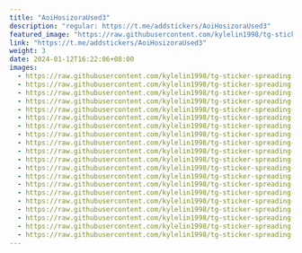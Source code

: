 ```yaml
---
title: "AoiHosizoraUsed3"
description: "regular: https://t.me/addstickers/AoiHosizoraUsed3"
featured_image: "https://raw.githubusercontent.com/kylelin1998/tg-sticker-spreading-worldwide-images/main/img/78b85345-a1de-4d90-a370-fdeb59177b1a.jpg"
link: "https://t.me/addstickers/AoiHosizoraUsed3"
weight: 3
date: 2024-01-12T16:22:06+08:00
images:
  - https://raw.githubusercontent.com/kylelin1998/tg-sticker-spreading-worldwide-images/main/img/78b85345-a1de-4d90-a370-fdeb59177b1a.jpg
  - https://raw.githubusercontent.com/kylelin1998/tg-sticker-spreading-worldwide-images/main/img/df455643-6061-4fa2-9563-21e541a22217.jpg
  - https://raw.githubusercontent.com/kylelin1998/tg-sticker-spreading-worldwide-images/main/img/11bc2a79-3fca-43b1-a290-f9ec91378045.jpg
  - https://raw.githubusercontent.com/kylelin1998/tg-sticker-spreading-worldwide-images/main/img/73413a2e-bb5d-492f-858d-dca23e918cc6.jpg
  - https://raw.githubusercontent.com/kylelin1998/tg-sticker-spreading-worldwide-images/main/img/4800532a-aed2-462b-8a17-b590d71aa04f.jpg
  - https://raw.githubusercontent.com/kylelin1998/tg-sticker-spreading-worldwide-images/main/img/124f1b5c-ecf5-49ee-8e3d-a95b4a4752b7.jpg
  - https://raw.githubusercontent.com/kylelin1998/tg-sticker-spreading-worldwide-images/main/img/fa3daf08-9d95-4723-a946-5854e3726cab.jpg
  - https://raw.githubusercontent.com/kylelin1998/tg-sticker-spreading-worldwide-images/main/img/1dfb7ddf-624b-4904-b6e5-a26b4e7ed52c.jpg
  - https://raw.githubusercontent.com/kylelin1998/tg-sticker-spreading-worldwide-images/main/img/711c2ad3-ff34-454b-8536-00c826baa547.jpg
  - https://raw.githubusercontent.com/kylelin1998/tg-sticker-spreading-worldwide-images/main/img/a6f419fd-a585-415a-a831-275875e723b1.jpg
  - https://raw.githubusercontent.com/kylelin1998/tg-sticker-spreading-worldwide-images/main/img/e192ed43-0407-43c9-bb39-5fcbf37bff8b.jpg
  - https://raw.githubusercontent.com/kylelin1998/tg-sticker-spreading-worldwide-images/main/img/7fc67084-7476-47c9-9c6d-05f8a4a2c487.jpg
  - https://raw.githubusercontent.com/kylelin1998/tg-sticker-spreading-worldwide-images/main/img/d091e0a8-97f3-45fd-89a7-fab96120e53f.jpg
  - https://raw.githubusercontent.com/kylelin1998/tg-sticker-spreading-worldwide-images/main/img/baa12e52-3f28-4b07-be50-4641959f8066.jpg
  - https://raw.githubusercontent.com/kylelin1998/tg-sticker-spreading-worldwide-images/main/img/8fcafa9a-68ed-462c-8136-8b1d4857c958.jpg
  - https://raw.githubusercontent.com/kylelin1998/tg-sticker-spreading-worldwide-images/main/img/1c3fab01-cf00-4d18-8de3-3228eba3e299.jpg
  - https://raw.githubusercontent.com/kylelin1998/tg-sticker-spreading-worldwide-images/main/img/73493fdc-4d69-4917-a920-6bba8184bac5.jpg
  - https://raw.githubusercontent.com/kylelin1998/tg-sticker-spreading-worldwide-images/main/img/bfee5584-5f08-4c07-a9db-f609955884ae.jpg
  - https://raw.githubusercontent.com/kylelin1998/tg-sticker-spreading-worldwide-images/main/img/38350e99-40c4-4931-a0e8-57677e9c63ce.jpg
  - https://raw.githubusercontent.com/kylelin1998/tg-sticker-spreading-worldwide-images/main/img/744714cf-fd71-458c-ae60-59001a0019ff.jpg
---
```

